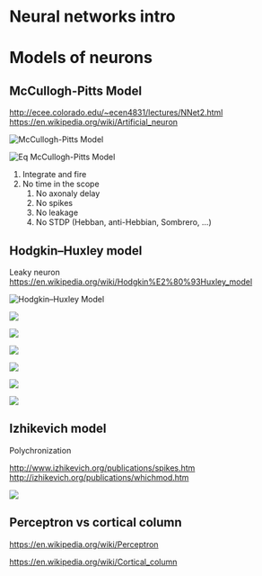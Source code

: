 # Neural networks intro

# Models of neurons 

## McCullogh-Pitts Model

http://ecee.colorado.edu/~ecen4831/lectures/NNet2.html
https://en.wikipedia.org/wiki/Artificial_neuron

![McCullogh-Pitts Model](http://ecee.colorado.edu/%7Eecen4831/lectures/MPneuron.gif)

![Eq McCullogh-Pitts Model](http://ecee.colorado.edu/%7Eecen4831/lectures/NN2img1.gif)

1. Integrate and fire 
1. No time in the scope
   1. No axonaly delay
   1. No spikes 
   1. No leakage
   1. No STDP (Hebban, anti-Hebbian, Sombrero, ...)


## Hodgkin–Huxley model

Leaky neuron
https://en.wikipedia.org/wiki/Hodgkin%E2%80%93Huxley_model


![Hodgkin–Huxley Model](https://upload.wikimedia.org/wikipedia/commons/c/cf/Hodgkin-Huxley.jpg)

![](https://wikimedia.org/api/rest_v1/media/math/render/svg/57d1b3bbb35cff6bf377c856d8bd9ae757bccb32)

![](https://wikimedia.org/api/rest_v1/media/math/render/svg/57d1b3bbb35cff6bf377c856d8bd9ae757bccb32)

![](https://wikimedia.org/api/rest_v1/media/math/render/svg/c5434aab0a1d7aafab87cd8e24132915b1b4a080)

![](https://wikimedia.org/api/rest_v1/media/math/render/svg/991a21b14bf791de20acef79b1930a8b91a0de20)

![](https://wikimedia.org/api/rest_v1/media/math/render/svg/59608db44b5ed8fea02434ec45c0e82b330eada5)

![](https://wikimedia.org/api/rest_v1/media/math/render/svg/2538c007693f6471276ef157bcfae8f913e89d9b)

## Izhikevich model

Polychronization

http://www.izhikevich.org/publications/spikes.htm
http://izhikevich.org/publications/whichmod.htm

![](http://www.izhikevich.org/publications/izhik.gif)

## Perceptron vs cortical column 

https://en.wikipedia.org/wiki/Perceptron

https://en.wikipedia.org/wiki/Cortical_column
